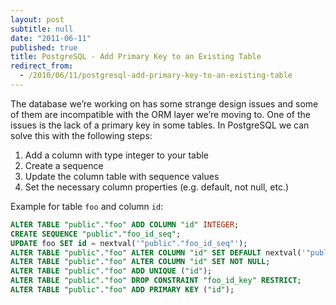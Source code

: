 ```yaml
---
layout: post
subtitle: null
date: "2011-06-11"
published: true
title: PostgreSQL - Add Primary Key to an Existing Table
redirect_from:
  - /2010/06/11/postgresql-add-primary-key-to-an-existing-table
---
```


The database we’re working on has some strange design issues and some of them are incompatible with the ORM layer we’re moving to. One of the issues is the lack of a primary key in some tables. In PostgreSQL we can solve this with the following steps:

1. Add a column with type integer to your table
2. Create a sequence
3. Update the column table with sequence values
4. Set the necessary column properties (e.g. default, not null, etc.)

Example for table `foo` and column `id`:
```SQL
ALTER TABLE "public"."foo" ADD COLUMN "id" INTEGER;
CREATE SEQUENCE "public"."foo_id_seq";
UPDATE foo SET id = nextval('"public"."foo_id_seq"');
ALTER TABLE "public"."foo" ALTER COLUMN "id" SET DEFAULT nextval('"public"."foo_id_seq"');
ALTER TABLE "public"."foo" ALTER COLUMN "id" SET NOT NULL;
ALTER TABLE "public"."foo" ADD UNIQUE ("id");
ALTER TABLE "public"."foo" DROP CONSTRAINT "foo_id_key" RESTRICT;
ALTER TABLE "public"."foo" ADD PRIMARY KEY ("id");
```
